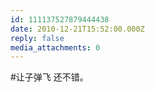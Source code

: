 ```yaml
---
id: 111137527879444438
date: 2010-12-21T15:52:00.000Z
reply: false
media_attachments: 0
---
```


#让子弹飞 还不错。 ​​​​

